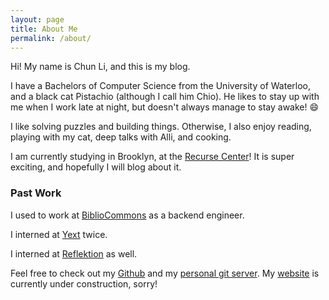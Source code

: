 ```yaml
---
layout: page
title: About Me
permalink: /about/
---
```


Hi! My name is Chun Li, and this is my blog.

I have a Bachelors of Computer Science from the University of Waterloo,
and a black cat Pistachio (although I call him Chio). He likes to stay up
with me when I work late at night, but doesn't always manage to stay
awake! :smile:

I like solving puzzles and building things. Otherwise, I also enjoy
reading, playing with my cat, deep talks with Alli, and cooking.

I am currently studying in Brooklyn, at the [Recurse
Center](https://www.recurse.com)! It is super exciting, and hopefully
I will blog about it.

### Past Work

I used to work at [BiblioCommons](https://www.bibliocommons.com/) as
a backend engineer.

I interned at [Yext](https://www.yext.com) twice.

I interned at [Reflektion](http://www.reflektion.com) as well.

Feel free to check out my [Github](https://www.github.com/ponyta) and my
[personal git server](https://git.chunli.me). My
[website](https://chunli.me) is currently under construction, sorry!
